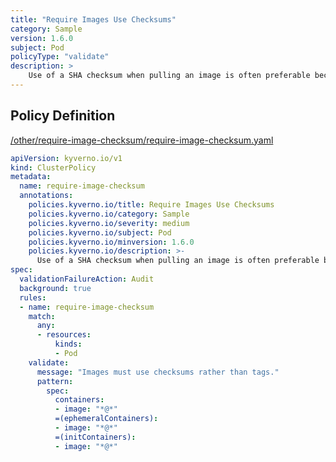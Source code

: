 ```yaml
---
title: "Require Images Use Checksums"
category: Sample
version: 1.6.0
subject: Pod
policyType: "validate"
description: >
    Use of a SHA checksum when pulling an image is often preferable because tags are mutable and can be overwritten. This policy checks to ensure that all images use SHA checksums rather than tags.
---
```


## Policy Definition
<a href="https://github.com/kyverno/policies/raw/main//other/require-image-checksum/require-image-checksum.yaml" target="-blank">/other/require-image-checksum/require-image-checksum.yaml</a>

```yaml
apiVersion: kyverno.io/v1
kind: ClusterPolicy
metadata:
  name: require-image-checksum
  annotations:
    policies.kyverno.io/title: Require Images Use Checksums
    policies.kyverno.io/category: Sample
    policies.kyverno.io/severity: medium
    policies.kyverno.io/subject: Pod
    policies.kyverno.io/minversion: 1.6.0
    policies.kyverno.io/description: >-
      Use of a SHA checksum when pulling an image is often preferable because tags are mutable and can be overwritten. This policy checks to ensure that all images use SHA checksums rather than tags.
spec:
  validationFailureAction: Audit
  background: true
  rules:
  - name: require-image-checksum
    match:
      any:
      - resources:
          kinds:
          - Pod
    validate:
      message: "Images must use checksums rather than tags."
      pattern:
        spec:
          containers:
          - image: "*@*"
          =(ephemeralContainers):
          - image: "*@*"
          =(initContainers):
          - image: "*@*"

```
